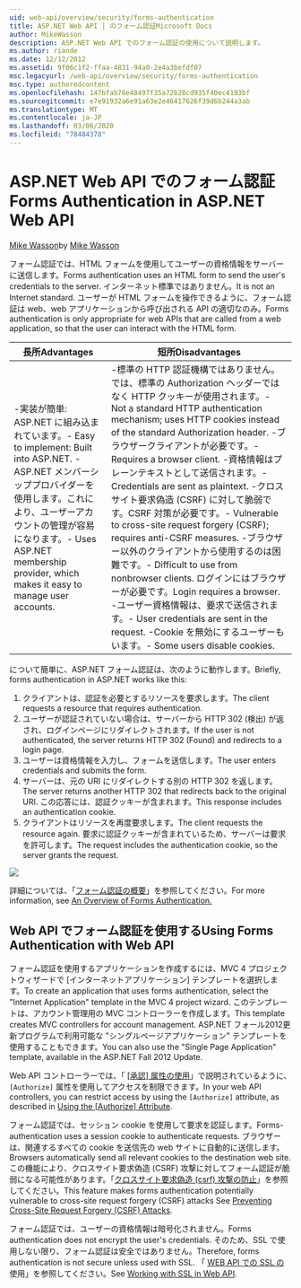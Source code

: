 ```yaml
---
uid: web-api/overview/security/forms-authentication
title: ASP.NET Web API | のフォーム認証Microsoft Docs
author: MikeWasson
description: ASP.NET Web API でのフォーム認証の使用について説明します。
ms.author: riande
ms.date: 12/12/2012
ms.assetid: 9f06c1f2-ffaa-4831-94a0-2e4a3befdf07
msc.legacyurl: /web-api/overview/security/forms-authentication
msc.type: authoredcontent
ms.openlocfilehash: 147bfab76e48497f35a72b28cd935f40ec4193bf
ms.sourcegitcommit: e7e91932a6e91a63e2e46417626f39d6b244a3ab
ms.translationtype: MT
ms.contentlocale: ja-JP
ms.lasthandoff: 03/06/2020
ms.locfileid: "78484378"
---
```

# <a name="forms-authentication-in-aspnet-web-api"></a><span data-ttu-id="dabde-103">ASP.NET Web API でのフォーム認証</span><span class="sxs-lookup"><span data-stu-id="dabde-103">Forms Authentication in ASP.NET Web API</span></span>

<span data-ttu-id="dabde-104">[Mike Wasson](https://github.com/MikeWasson)</span><span class="sxs-lookup"><span data-stu-id="dabde-104">by [Mike Wasson](https://github.com/MikeWasson)</span></span>

<span data-ttu-id="dabde-105">フォーム認証では、HTML フォームを使用してユーザーの資格情報をサーバーに送信します。</span><span class="sxs-lookup"><span data-stu-id="dabde-105">Forms authentication uses an HTML form to send the user's credentials to the server.</span></span> <span data-ttu-id="dabde-106">インターネット標準ではありません。</span><span class="sxs-lookup"><span data-stu-id="dabde-106">It is not an Internet standard.</span></span> <span data-ttu-id="dabde-107">ユーザーが HTML フォームを操作できるように、フォーム認証は web、web アプリケーションから呼び出される API の適切なのみ。</span><span class="sxs-lookup"><span data-stu-id="dabde-107">Forms authentication is only appropriate for web APIs that are called from a web application, so that the user can interact with the HTML form.</span></span>

| <span data-ttu-id="dabde-108">長所</span><span class="sxs-lookup"><span data-stu-id="dabde-108">Advantages</span></span> | <span data-ttu-id="dabde-109">短所</span><span class="sxs-lookup"><span data-stu-id="dabde-109">Disadvantages</span></span> |
| --- | --- |
| <span data-ttu-id="dabde-110">-実装が簡単: ASP.NET に組み込まれています。</span><span class="sxs-lookup"><span data-stu-id="dabde-110">- Easy to implement: Built into ASP.NET.</span></span> <span data-ttu-id="dabde-111">-ASP.NET メンバーシッププロバイダーを使用します。これにより、ユーザーアカウントの管理が容易になります。</span><span class="sxs-lookup"><span data-stu-id="dabde-111">- Uses ASP.NET membership provider, which makes it easy to manage user accounts.</span></span> | <span data-ttu-id="dabde-112">-標準の HTTP 認証機構ではありません。では、標準の Authorization ヘッダーではなく HTTP クッキーが使用されます。</span><span class="sxs-lookup"><span data-stu-id="dabde-112">- Not a standard HTTP authentication mechanism; uses HTTP cookies instead of the standard Authorization header.</span></span> <span data-ttu-id="dabde-113">-ブラウザークライアントが必要です。</span><span class="sxs-lookup"><span data-stu-id="dabde-113">- Requires a browser client.</span></span> <span data-ttu-id="dabde-114">-資格情報はプレーンテキストとして送信されます。</span><span class="sxs-lookup"><span data-stu-id="dabde-114">- Credentials are sent as plaintext.</span></span> <span data-ttu-id="dabde-115">-クロスサイト要求偽造 (CSRF) に対して脆弱です。CSRF 対策が必要です。</span><span class="sxs-lookup"><span data-stu-id="dabde-115">- Vulnerable to cross-site request forgery (CSRF); requires anti-CSRF measures.</span></span> <span data-ttu-id="dabde-116">-ブラウザー以外のクライアントから使用するのは困難です。</span><span class="sxs-lookup"><span data-stu-id="dabde-116">- Difficult to use from nonbrowser clients.</span></span> <span data-ttu-id="dabde-117">ログインにはブラウザーが必要です。</span><span class="sxs-lookup"><span data-stu-id="dabde-117">Login requires a browser.</span></span> <span data-ttu-id="dabde-118">-ユーザー資格情報は、要求で送信されます。</span><span class="sxs-lookup"><span data-stu-id="dabde-118">- User credentials are sent in the request.</span></span> <span data-ttu-id="dabde-119">-Cookie を無効にするユーザーもいます。</span><span class="sxs-lookup"><span data-stu-id="dabde-119">- Some users disable cookies.</span></span> |

<span data-ttu-id="dabde-120">について簡単に、ASP.NET フォーム認証は、次のように動作します。</span><span class="sxs-lookup"><span data-stu-id="dabde-120">Briefly, forms authentication in ASP.NET works like this:</span></span>

1. <span data-ttu-id="dabde-121">クライアントは、認証を必要とするリソースを要求します。</span><span class="sxs-lookup"><span data-stu-id="dabde-121">The client requests a resource that requires authentication.</span></span>
2. <span data-ttu-id="dabde-122">ユーザーが認証されていない場合は、サーバーから HTTP 302 (検出) が返され、ログインページにリダイレクトされます。</span><span class="sxs-lookup"><span data-stu-id="dabde-122">If the user is not authenticated, the server returns HTTP 302 (Found) and redirects to a login page.</span></span>
3. <span data-ttu-id="dabde-123">ユーザーは資格情報を入力し、フォームを送信します。</span><span class="sxs-lookup"><span data-stu-id="dabde-123">The user enters credentials and submits the form.</span></span>
4. <span data-ttu-id="dabde-124">サーバーは、元の URI にリダイレクトする別の HTTP 302 を返します。</span><span class="sxs-lookup"><span data-stu-id="dabde-124">The server returns another HTTP 302 that redirects back to the original URI.</span></span> <span data-ttu-id="dabde-125">この応答には、認証クッキーが含まれます。</span><span class="sxs-lookup"><span data-stu-id="dabde-125">This response includes an authentication cookie.</span></span>
5. <span data-ttu-id="dabde-126">クライアントはリソースを再度要求します。</span><span class="sxs-lookup"><span data-stu-id="dabde-126">The client requests the resource again.</span></span> <span data-ttu-id="dabde-127">要求に認証クッキーが含まれているため、サーバーは要求を許可します。</span><span class="sxs-lookup"><span data-stu-id="dabde-127">The request includes the authentication cookie, so the server grants the request.</span></span>

![](forms-authentication/_static/image1.png)

<span data-ttu-id="dabde-128">詳細については、「[フォーム認証の概要](../../../web-forms/overview/older-versions-security/introduction/an-overview-of-forms-authentication-cs.md)」を参照してください。</span><span class="sxs-lookup"><span data-stu-id="dabde-128">For more information, see [An Overview of Forms Authentication.](../../../web-forms/overview/older-versions-security/introduction/an-overview-of-forms-authentication-cs.md)</span></span>

## <a name="using-forms-authentication-with-web-api"></a><span data-ttu-id="dabde-129">Web API でフォーム認証を使用する</span><span class="sxs-lookup"><span data-stu-id="dabde-129">Using Forms Authentication with Web API</span></span>

<span data-ttu-id="dabde-130">フォーム認証を使用するアプリケーションを作成するには、MVC 4 プロジェクトウィザードで [インターネットアプリケーション] テンプレートを選択します。</span><span class="sxs-lookup"><span data-stu-id="dabde-130">To create an application that uses forms authentication, select the "Internet Application" template in the MVC 4 project wizard.</span></span> <span data-ttu-id="dabde-131">このテンプレートは、アカウント管理用の MVC コントローラーを作成します。</span><span class="sxs-lookup"><span data-stu-id="dabde-131">This template creates MVC controllers for account management.</span></span> <span data-ttu-id="dabde-132">ASP.NET フォール2012更新プログラムで利用可能な "シングルページアプリケーション" テンプレートを使用することもできます。</span><span class="sxs-lookup"><span data-stu-id="dabde-132">You can also use the "Single Page Application" template, available in the ASP.NET Fall 2012 Update.</span></span>

<span data-ttu-id="dabde-133">Web API コントローラーでは、「 [[承認] 属性の使用](authentication-and-authorization-in-aspnet-web-api.md#auth3)」で説明されているように、`[Authorize]` 属性を使用してアクセスを制限できます。</span><span class="sxs-lookup"><span data-stu-id="dabde-133">In your web API controllers, you can restrict access by using the `[Authorize]` attribute, as described in [Using the [Authorize] Attribute](authentication-and-authorization-in-aspnet-web-api.md#auth3).</span></span>

<span data-ttu-id="dabde-134">フォーム認証では、セッション cookie を使用して要求を認証します。</span><span class="sxs-lookup"><span data-stu-id="dabde-134">Forms-authentication uses a session cookie to authenticate requests.</span></span> <span data-ttu-id="dabde-135">ブラウザーは、関連するすべての cookie を送信先の web サイトに自動的に送信します。</span><span class="sxs-lookup"><span data-stu-id="dabde-135">Browsers automatically send all relevant cookies to the destination web site.</span></span> <span data-ttu-id="dabde-136">この機能により、クロスサイト要求偽造 (CSRF) 攻撃に対してフォーム認証が脆弱になる可能性があります。「[クロスサイト要求偽造 (csrf) 攻撃の防止](preventing-cross-site-request-forgery-csrf-attacks.md)」を参照してください。</span><span class="sxs-lookup"><span data-stu-id="dabde-136">This feature makes forms authentication potentially vulnerable to cross-site request forgery (CSRF) attacks See [Preventing Cross-Site Request Forgery (CSRF) Attacks](preventing-cross-site-request-forgery-csrf-attacks.md).</span></span>

<span data-ttu-id="dabde-137">フォーム認証では、ユーザーの資格情報は暗号化されません。</span><span class="sxs-lookup"><span data-stu-id="dabde-137">Forms authentication does not encrypt the user's credentials.</span></span> <span data-ttu-id="dabde-138">そのため、SSL で使用しない限り、フォーム認証は安全ではありません。</span><span class="sxs-lookup"><span data-stu-id="dabde-138">Therefore, forms authentication is not secure unless used with SSL.</span></span> <span data-ttu-id="dabde-139">「 [WEB API での SSL の](working-with-ssl-in-web-api.md)使用」を参照してください。</span><span class="sxs-lookup"><span data-stu-id="dabde-139">See [Working with SSL in Web API](working-with-ssl-in-web-api.md).</span></span>
